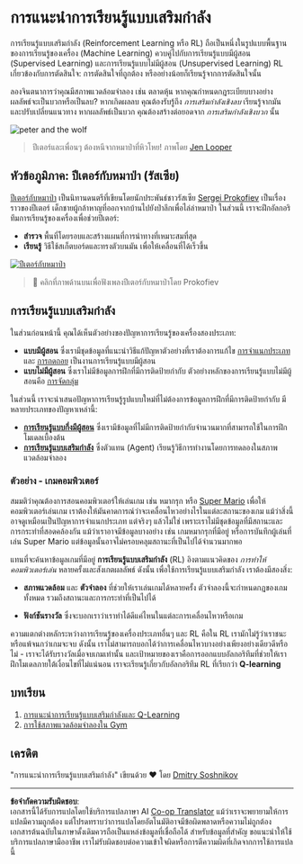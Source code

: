 <!--
CO_OP_TRANSLATOR_METADATA:
{
  "original_hash": "20ca019012b1725de956681d036d8b18",
  "translation_date": "2025-09-05T22:01:11+00:00",
  "source_file": "8-Reinforcement/README.md",
  "language_code": "th"
}
-->
# การแนะนำการเรียนรู้แบบเสริมกำลัง

การเรียนรู้แบบเสริมกำลัง (Reinforcement Learning หรือ RL) ถือเป็นหนึ่งในรูปแบบพื้นฐานของการเรียนรู้ของเครื่อง (Machine Learning) ควบคู่ไปกับการเรียนรู้แบบมีผู้สอน (Supervised Learning) และการเรียนรู้แบบไม่มีผู้สอน (Unsupervised Learning) RL เกี่ยวข้องกับการตัดสินใจ: การตัดสินใจที่ถูกต้อง หรืออย่างน้อยก็เรียนรู้จากการตัดสินใจนั้น

ลองจินตนาการว่าคุณมีสภาพแวดล้อมจำลอง เช่น ตลาดหุ้น หากคุณกำหนดกฎระเบียบบางอย่าง ผลลัพธ์จะเป็นบวกหรือเป็นลบ? หากเกิดผลลบ คุณต้องรับรู้ถึง _การเสริมกำลังเชิงลบ_ เรียนรู้จากมัน และปรับเปลี่ยนแนวทาง หากผลลัพธ์เป็นบวก คุณต้องสร้างต่อยอดจาก _การเสริมกำลังเชิงบวก_ นั้น

![peter and the wolf](../../../8-Reinforcement/images/peter.png)

> ปีเตอร์และเพื่อนๆ ต้องหนีจากหมาป่าที่หิวโหย! ภาพโดย [Jen Looper](https://twitter.com/jenlooper)

## หัวข้อภูมิภาค: ปีเตอร์กับหมาป่า (รัสเซีย)

[ปีเตอร์กับหมาป่า](https://en.wikipedia.org/wiki/Peter_and_the_Wolf) เป็นนิทานดนตรีที่เขียนโดยนักประพันธ์ชาวรัสเซีย [Sergei Prokofiev](https://en.wikipedia.org/wiki/Sergei_Prokofiev) เป็นเรื่องราวของปีเตอร์ เด็กชายผู้กล้าหาญที่ออกจากบ้านไปยังป่าลึกเพื่อไล่ล่าหมาป่า ในส่วนนี้ เราจะฝึกอัลกอริทึมการเรียนรู้ของเครื่องเพื่อช่วยปีเตอร์:

- **สำรวจ** พื้นที่โดยรอบและสร้างแผนที่การนำทางที่เหมาะสมที่สุด
- **เรียนรู้** วิธีใช้สเก็ตบอร์ดและทรงตัวบนมัน เพื่อให้เคลื่อนที่ได้เร็วขึ้น

[![ปีเตอร์กับหมาป่า](https://img.youtube.com/vi/Fmi5zHg4QSM/0.jpg)](https://www.youtube.com/watch?v=Fmi5zHg4QSM)

> 🎥 คลิกที่ภาพด้านบนเพื่อฟังเพลงปีเตอร์กับหมาป่าโดย Prokofiev

## การเรียนรู้แบบเสริมกำลัง

ในส่วนก่อนหน้านี้ คุณได้เห็นตัวอย่างของปัญหาการเรียนรู้ของเครื่องสองประเภท:

- **แบบมีผู้สอน** ซึ่งเรามีชุดข้อมูลที่แนะนำวิธีแก้ปัญหาตัวอย่างที่เราต้องการแก้ไข [การจำแนกประเภท](../4-Classification/README.md) และ [การถดถอย](../2-Regression/README.md) เป็นงานการเรียนรู้แบบมีผู้สอน
- **แบบไม่มีผู้สอน** ซึ่งเราไม่มีข้อมูลการฝึกที่มีการติดป้ายกำกับ ตัวอย่างหลักของการเรียนรู้แบบไม่มีผู้สอนคือ [การจัดกลุ่ม](../5-Clustering/README.md)

ในส่วนนี้ เราจะนำเสนอปัญหาการเรียนรู้รูปแบบใหม่ที่ไม่ต้องการข้อมูลการฝึกที่มีการติดป้ายกำกับ มีหลายประเภทของปัญหาเหล่านี้:

- **[การเรียนรู้แบบกึ่งมีผู้สอน](https://wikipedia.org/wiki/Semi-supervised_learning)** ซึ่งเรามีข้อมูลที่ไม่มีการติดป้ายกำกับจำนวนมากที่สามารถใช้ในการฝึกโมเดลเบื้องต้น
- **[การเรียนรู้แบบเสริมกำลัง](https://wikipedia.org/wiki/Reinforcement_learning)** ซึ่งตัวแทน (Agent) เรียนรู้วิธีการทำงานโดยการทดลองในสภาพแวดล้อมจำลอง

### ตัวอย่าง - เกมคอมพิวเตอร์

สมมติว่าคุณต้องการสอนคอมพิวเตอร์ให้เล่นเกม เช่น หมากรุก หรือ [Super Mario](https://wikipedia.org/wiki/Super_Mario) เพื่อให้คอมพิวเตอร์เล่นเกม เราต้องให้มันคาดการณ์ว่าจะเคลื่อนไหวอย่างไรในแต่ละสถานะของเกม แม้ว่าสิ่งนี้อาจดูเหมือนเป็นปัญหาการจำแนกประเภท แต่จริงๆ แล้วไม่ใช่ เพราะเราไม่มีชุดข้อมูลที่มีสถานะและการกระทำที่สอดคล้องกัน แม้ว่าเราอาจมีข้อมูลบางอย่าง เช่น เกมหมากรุกที่มีอยู่ หรือการบันทึกผู้เล่นที่เล่น Super Mario แต่ข้อมูลนั้นอาจไม่ครอบคลุมสถานะที่เป็นไปได้จำนวนมากพอ

แทนที่จะค้นหาข้อมูลเกมที่มีอยู่ **การเรียนรู้แบบเสริมกำลัง** (RL) อิงตามแนวคิดของ *การทำให้คอมพิวเตอร์เล่น* หลายครั้งและสังเกตผลลัพธ์ ดังนั้น เพื่อใช้การเรียนรู้แบบเสริมกำลัง เราต้องมีสองสิ่ง:

- **สภาพแวดล้อม** และ **ตัวจำลอง** ที่ช่วยให้เราเล่นเกมได้หลายครั้ง ตัวจำลองนี้จะกำหนดกฎของเกมทั้งหมด รวมถึงสถานะและการกระทำที่เป็นไปได้

- **ฟังก์ชันรางวัล** ซึ่งจะบอกเราว่าเราทำได้ดีแค่ไหนในแต่ละการเคลื่อนไหวหรือเกม

ความแตกต่างหลักระหว่างการเรียนรู้ของเครื่องประเภทอื่นๆ และ RL คือใน RL เรามักไม่รู้ว่าเราชนะหรือแพ้จนกว่าเกมจะจบ ดังนั้น เราไม่สามารถบอกได้ว่าการเคลื่อนไหวบางอย่างเพียงอย่างเดียวดีหรือไม่ - เราจะได้รับรางวัลเมื่อจบเกมเท่านั้น และเป้าหมายของเราคือการออกแบบอัลกอริทึมที่ช่วยให้เราฝึกโมเดลภายใต้เงื่อนไขที่ไม่แน่นอน เราจะเรียนรู้เกี่ยวกับอัลกอริทึม RL ที่เรียกว่า **Q-learning**

## บทเรียน

1. [การแนะนำการเรียนรู้แบบเสริมกำลังและ Q-Learning](1-QLearning/README.md)  
2. [การใช้สภาพแวดล้อมจำลองใน Gym](2-Gym/README.md)

## เครดิต

"การแนะนำการเรียนรู้แบบเสริมกำลัง" เขียนด้วย ♥️ โดย [Dmitry Soshnikov](http://soshnikov.com)

---

**ข้อจำกัดความรับผิดชอบ**:  
เอกสารนี้ได้รับการแปลโดยใช้บริการแปลภาษา AI [Co-op Translator](https://github.com/Azure/co-op-translator) แม้ว่าเราจะพยายามให้การแปลมีความถูกต้อง แต่โปรดทราบว่าการแปลโดยอัตโนมัติอาจมีข้อผิดพลาดหรือความไม่ถูกต้อง เอกสารต้นฉบับในภาษาดั้งเดิมควรถือเป็นแหล่งข้อมูลที่เชื่อถือได้ สำหรับข้อมูลที่สำคัญ ขอแนะนำให้ใช้บริการแปลภาษามืออาชีพ เราไม่รับผิดชอบต่อความเข้าใจผิดหรือการตีความผิดที่เกิดจากการใช้การแปลนี้